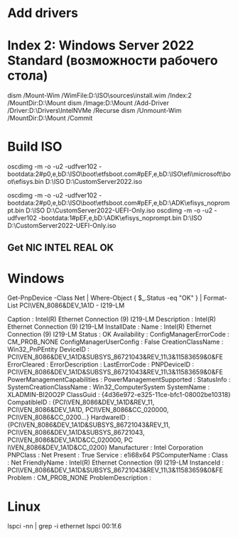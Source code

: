 

# Add drivers 
# Index 2: Windows Server 2022 Standard (возможности рабочего стола)

[//]: # (dism /Mount-Wim /WimFile:D:\ISO\sources\boot.wim /Index:2 /MountDir:D:\Mount)

[//]: # (dism /Image:D:\Mount /Add-Driver /Driver:D:\Drivers\IntelNVMe /Recurse)

[//]: # (dism /Unmount-Wim /MountDir:D:\Mount /Commit)

dism /Mount-Wim /WimFile:D:\ISO\sources\install.wim /Index:2 /MountDir:D:\Mount
dism /Image:D:\Mount /Add-Driver /Driver:D:\Drivers\IntelNVMe /Recurse
dism /Unmount-Wim /MountDir:D:\Mount /Commit

# Build ISO
oscdimg -m -o -u2 -udfver102 -bootdata:2#p0,e,bD:\ISO\boot\etfsboot.com#pEF,e,bD:\ISO\efi\microsoft\boot\efisys.bin D:\ISO D:\CustomServer2022.iso

oscdimg -m -o -u2 -udfver102 -bootdata:2#p0,e,bD:\ISO\boot\etfsboot.com#pEF,e,bD:\ADK\efisys_noprompt.bin D:\ISO D:\CustomServer2022-UEFI-Only.iso
oscdimg -m -o -u2 -udfver102 -bootdata:1#pEF,e,bD:\ADK\efisys_noprompt.bin D:\ISO D:\CustomServer2022-UEFI-Only.iso

## Get NIC INTEL REAL OK
# Windows
Get-PnpDevice -Class Net | Where-Object { $_.Status -eq "OK" } | Format-List 
PCI\VEN_8086&DEV_1A1D  -  I219-LM 


Caption                     : Intel(R) Ethernet Connection (9) I219-LM
Description                 : Intel(R) Ethernet Connection (9) I219-LM
InstallDate                 : 
Name                        : Intel(R) Ethernet Connection (9) I219-LM
Status                      : OK
Availability                : 
ConfigManagerErrorCode      : CM_PROB_NONE
ConfigManagerUserConfig     : False
CreationClassName           : Win32_PnPEntity
DeviceID                    : PCI\VEN_8086&DEV_1A1D&SUBSYS_86721043&REV_11\3&11583659&0&FE
ErrorCleared                : 
ErrorDescription            : 
LastErrorCode               : 
PNPDeviceID                 : PCI\VEN_8086&DEV_1A1D&SUBSYS_86721043&REV_11\3&11583659&0&FE
PowerManagementCapabilities : 
PowerManagementSupported    : 
StatusInfo                  : 
SystemCreationClassName     : Win32_ComputerSystem
SystemName                  : XLADMIN-BI20O2P
ClassGuid                   : {4d36e972-e325-11ce-bfc1-08002be10318}
CompatibleID                : {PCI\VEN_8086&DEV_1A1D&REV_11, PCI\VEN_8086&DEV_1A1D, PCI\VEN_8086&CC_020000, PCI\VEN_8086&CC_0200...}
HardwareID                  : {PCI\VEN_8086&DEV_1A1D&SUBSYS_86721043&REV_11, PCI\VEN_8086&DEV_1A1D&SUBSYS_86721043, PCI\VEN_8086&DEV_1A1D&CC_020000, PC
                              I\VEN_8086&DEV_1A1D&CC_0200}
Manufacturer                : Intel Corporation
PNPClass                    : Net
Present                     : True
Service                     : e1i68x64
PSComputerName              : 
Class                       : Net
FriendlyName                : Intel(R) Ethernet Connection (9) I219-LM
InstanceId                  : PCI\VEN_8086&DEV_1A1D&SUBSYS_86721043&REV_11\3&11583659&0&FE
Problem                     : CM_PROB_NONE
ProblemDescription          : 
 


# Linux
lspci -nn | grep -i ethernet
lspci 00:1f.6